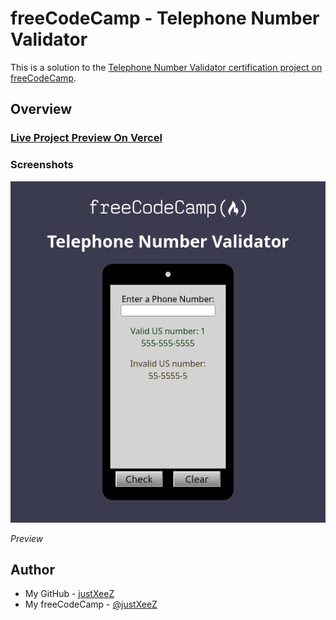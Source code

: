# freeCodeCamp - Telephone Number Validator

This is a solution to the [Telephone Number Validator certification project on freeCodeCamp](https://www.freecodecamp.org/learn/javascript-algorithms-and-data-structures-v8/build-a-telephone-number-validator-project/build-a-telephone-number-validator).

## Overview

### [Live Project Preview On Vercel](https://xeezfcc-telephonenumbervalidator.vercel.app/)

### Screenshots

<img src="design\preview.png" width="600px"/>

_Preview_

## Author

- My GitHub - [justXeeZ](https://github.com/justXeeZ)
- My freeCodeCamp - [@justXeeZ](https://www.freecodecamp.org/justXeeZ)
